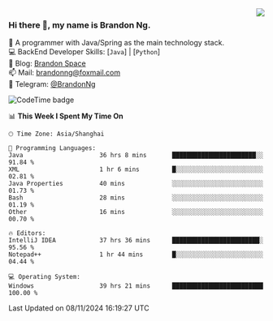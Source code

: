 <img  align="right" src="https://github-readme-stats-brandon0824.vercel.app/api/top-langs/?username=brandon0824&layout=compact">

### Hi there 👋, my name is Brandon Ng.

🌱 A programmer with Java/Spring as the main technology stack.  
💻 BackEnd Developer Skills: [`Java`] | [`Python`]  
📝 Blog: [Brandon Space](https://brandonng.tech)  
📫 Mail: brandonng@foxmail.com  
📰 Telegram: [@BrandonNg](https://t.me/BrandonNg24)  

![CodeTime badge](https://img.shields.io/endpoint?style=flat-square&url=https%3A%2F%2Fapi.codetime.dev%2Fshield%3Fid%3D128%26project%3D%26in%3D604800000)

<!--START_SECTION:waka-->
📊 **This Week I Spent My Time On** 

```text
🕑︎ Time Zone: Asia/Shanghai

💬 Programming Languages: 
Java                     36 hrs 8 mins       ███████████████████████░░   91.84 % 
XML                      1 hr 6 mins         █░░░░░░░░░░░░░░░░░░░░░░░░   02.81 % 
Java Properties          40 mins             ░░░░░░░░░░░░░░░░░░░░░░░░░   01.73 % 
Bash                     28 mins             ░░░░░░░░░░░░░░░░░░░░░░░░░   01.19 % 
Other                    16 mins             ░░░░░░░░░░░░░░░░░░░░░░░░░   00.70 % 

🔥 Editors: 
IntelliJ IDEA            37 hrs 36 mins      ████████████████████████░   95.56 % 
Notepad++                1 hr 44 mins        █░░░░░░░░░░░░░░░░░░░░░░░░   04.44 % 

💻 Operating System: 
Windows                  39 hrs 21 mins      █████████████████████████   100.00 % 
```


 Last Updated on 08/11/2024 16:19:27 UTC
<!--END_SECTION:waka-->
